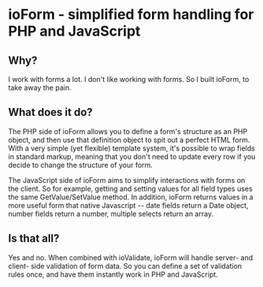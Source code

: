 # ioForm - simplified form handling for PHP and JavaScript

## Why?

I work with forms a lot. I don't like working with forms. So I built ioForm, to take away the pain.

## What does it do?

The PHP side of ioForm allows you to define a form's structure as an PHP object, and then use that definition object to spit out a perfect HTML form. With a very simple (yet flexible) template system, it's possible to wrap fields in standard markup, meaning that you don't need to update every row if you decide to change the structure of your form.

The JavaScript side of ioForm aims to simplify interactions with forms on the client. So for example, getting and setting values for all field types uses the same GetValue/SetValue method. In addition, ioForm returns values in a more useful form that native Javascript -- date fields return a Date object, number fields return a number, multiple selects return an array.

## Is that all?

Yes and no. When combined with ioValidate, ioForm will handle server- and client- side validation of form data. So you can define a set of validation rules once, and have them instantly work in PHP and JavaScript.